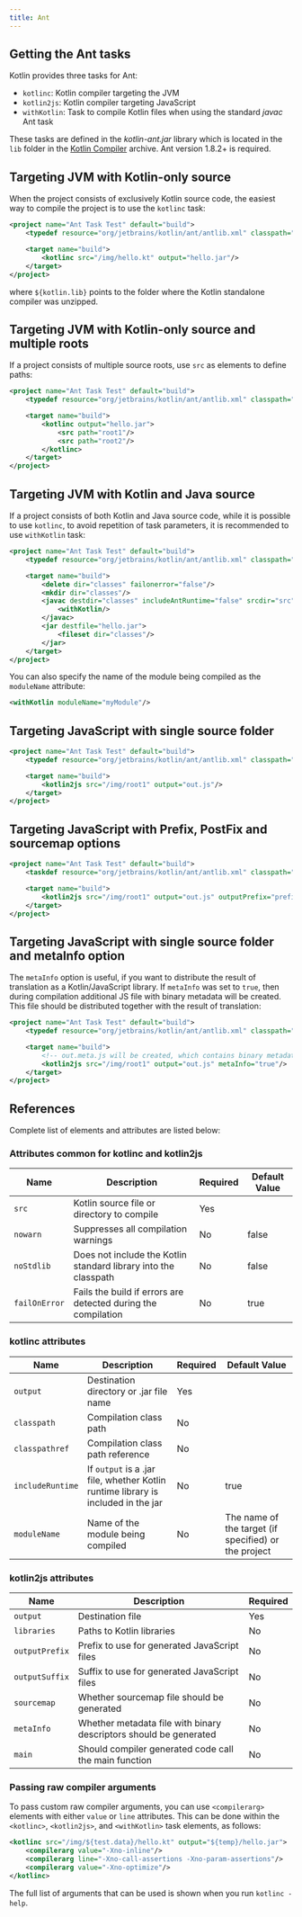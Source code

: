 ```yaml
---
title: Ant
---
```



## Getting the Ant tasks

Kotlin provides three tasks for Ant:

* `kotlinc`: Kotlin compiler targeting the JVM
* `kotlin2js`: Kotlin compiler targeting JavaScript
* `withKotlin`: Task to compile Kotlin files when using the standard *javac* Ant task

These tasks are defined in the *kotlin-ant.jar* library which is located in the `lib` folder 
in the [Kotlin Compiler](https://github.com/JetBrains/kotlin/releases/tag/v2.1.20) archive. Ant version 1.8.2+ is required.

## Targeting JVM with Kotlin-only source

When the project consists of exclusively Kotlin source code, the easiest way to compile the project is to use the `kotlinc` task:

```xml
<project name="Ant Task Test" default="build">
    <typedef resource="org/jetbrains/kotlin/ant/antlib.xml" classpath="${kotlin.lib}/kotlin-ant.jar"/>

    <target name="build">
        <kotlinc src="/img/hello.kt" output="hello.jar"/>
    </target>
</project>
```

where `${kotlin.lib}` points to the folder where the Kotlin standalone compiler was unzipped.

## Targeting JVM with Kotlin-only source and multiple roots

If a project consists of multiple source roots, use `src` as elements to define paths:

```xml
<project name="Ant Task Test" default="build">
    <typedef resource="org/jetbrains/kotlin/ant/antlib.xml" classpath="${kotlin.lib}/kotlin-ant.jar"/>

    <target name="build">
        <kotlinc output="hello.jar">
            <src path="root1"/>
            <src path="root2"/>
        </kotlinc>
    </target>
</project>
```

## Targeting JVM with Kotlin and Java source

If a project consists of both Kotlin and Java source code, while it is possible to use `kotlinc`, to avoid repetition of
task parameters, it is recommended to use `withKotlin` task:

```xml
<project name="Ant Task Test" default="build">
    <typedef resource="org/jetbrains/kotlin/ant/antlib.xml" classpath="${kotlin.lib}/kotlin-ant.jar"/>

    <target name="build">
        <delete dir="classes" failonerror="false"/>
        <mkdir dir="classes"/>
        <javac destdir="classes" includeAntRuntime="false" srcdir="src">
            <withKotlin/>
        </javac>
        <jar destfile="hello.jar">
            <fileset dir="classes"/>
        </jar>
    </target>
</project>
```

You can also specify the name of the module being compiled as the `moduleName` attribute:

```xml
<withKotlin moduleName="myModule"/>
```

## Targeting JavaScript with single source folder

```xml
<project name="Ant Task Test" default="build">
    <typedef resource="org/jetbrains/kotlin/ant/antlib.xml" classpath="${kotlin.lib}/kotlin-ant.jar"/>

    <target name="build">
        <kotlin2js src="/img/root1" output="out.js"/>
    </target>
</project>
```

## Targeting JavaScript with Prefix, PostFix and sourcemap options

```xml
<project name="Ant Task Test" default="build">
    <taskdef resource="org/jetbrains/kotlin/ant/antlib.xml" classpath="${kotlin.lib}/kotlin-ant.jar"/>

    <target name="build">
        <kotlin2js src="/img/root1" output="out.js" outputPrefix="prefix" outputPostfix="postfix" sourcemap="true"/>
    </target>
</project>
```

## Targeting JavaScript with single source folder and metaInfo option

The `metaInfo` option is useful, if you want to distribute the result of translation as a Kotlin/JavaScript library.
If `metaInfo` was set to `true`, then during compilation additional JS file with
binary metadata will be created. This file should be distributed together with the
result of translation:

```xml
<project name="Ant Task Test" default="build">
    <typedef resource="org/jetbrains/kotlin/ant/antlib.xml" classpath="${kotlin.lib}/kotlin-ant.jar"/>

    <target name="build">
        <!-- out.meta.js will be created, which contains binary metadata -->
        <kotlin2js src="/img/root1" output="out.js" metaInfo="true"/>
    </target>
</project>
```

## References

Complete list of elements and attributes are listed below:

### Attributes common for kotlinc and kotlin2js

| Name | Description | Required | Default Value |
|------|-------------|----------|---------------|
| `src`  | Kotlin source file or directory to compile | Yes |  |
| `nowarn` | Suppresses all compilation warnings | No | false |
| `noStdlib` | Does not include the Kotlin standard library into the classpath | No | false |
| `failOnError` | Fails the build if errors are detected during the compilation | No | true |

### kotlinc attributes

| Name | Description | Required | Default Value |
|------|-------------|----------|---------------|
| `output`  | Destination directory or .jar file name | Yes |  |
| `classpath`  | Compilation class path | No |  |
| `classpathref`  | Compilation class path reference | No |  |
| `includeRuntime`  | If `output` is a .jar file, whether Kotlin runtime library is included in the jar | No | true  |
| `moduleName` | Name of the module being compiled | No | The name of the target (if specified) or the project |

### kotlin2js attributes

| Name | Description | Required |
|------|-------------|----------|
| `output`  | Destination file | Yes |
| `libraries`  | Paths to Kotlin libraries | No |
| `outputPrefix`  | Prefix to use for generated JavaScript files | No |
| `outputSuffix` | Suffix to use for generated JavaScript files | No |
| `sourcemap`  | Whether sourcemap file should be generated | No |
| `metaInfo`  | Whether metadata file with binary descriptors should be generated | No |
| `main`  | Should compiler generated code call the main function | No |

### Passing raw compiler arguments

To pass custom raw compiler arguments, you can use `<compilerarg>` elements with either `value` or `line` attributes.
This can be done within the `<kotlinc>`, `<kotlin2js>`, and `<withKotlin>` task elements, as follows:

```xml
<kotlinc src="/img/${test.data}/hello.kt" output="${temp}/hello.jar">
    <compilerarg value="-Xno-inline"/>
    <compilerarg line="-Xno-call-assertions -Xno-param-assertions"/>
    <compilerarg value="-Xno-optimize"/>
</kotlinc>
```

The full list of arguments that can be used is shown when you run `kotlinc -help`.